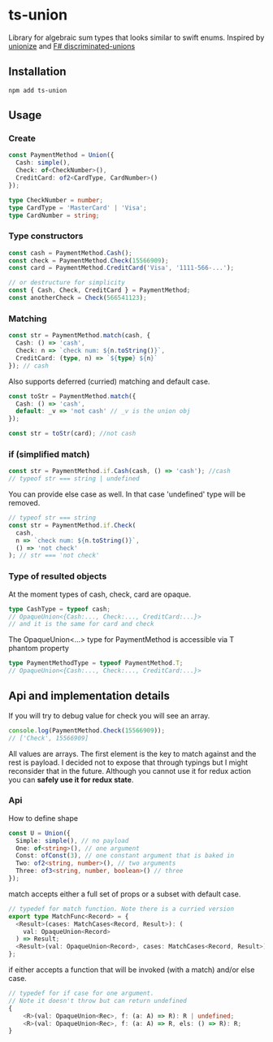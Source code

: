# ts-union

Library for algebraic sum types that looks similar to swift enums. Inspired by [unionize](https://github.com/pelotom/unionize) and [F# discriminated-unions](https://docs.microsoft.com/en-us/dotnet/fsharp/language-reference/discriminated-unions)

## Installation

```
npm add ts-union
```

## Usage

### Create

```typescript
const PaymentMethod = Union({
  Cash: simple(),
  Check: of<CheckNumber>(),
  CreditCard: of2<CardType, CardNumber>()
});

type CheckNumber = number;
type CardType = 'MasterCard' | 'Visa';
type CardNumber = string;
```

### Type constructors

```typescript
const cash = PaymentMethod.Cash();
const check = PaymentMethod.Check(15566909);
const card = PaymentMethod.CreditCard('Visa', '1111-566-...');

// or destructure for simplicity
const { Cash, Check, CreditCard } = PaymentMethod;
const anotherCheck = Check(566541123);
```

### Matching

```typescript
const str = PaymentMethod.match(cash, {
  Cash: () => 'cash',
  Check: n => `check num: ${n.toString()}`,
  CreditCard: (type, n) => `${type} ${n}`
}); // cash
```

Also supports deferred (curried) matching and default case.

```typescript
const toStr = PaymentMethod.match({
  Cash: () => 'cash',
  default: _v => 'not cash' // _v is the union obj
});

const str = toStr(card); //not cash
```

### if (simplified match)

```typescript
const str = PaymentMethod.if.Cash(cash, () => 'cash'); //cash
// typeof str === string | undefined
```

You can provide else case as well. In that case 'undefined' type will be removed.

```typescript
// typeof str === string
const str = PaymentMethod.if.Check(
  cash,
  n => `check num: ${n.toString()}`,
  () => 'not check'
); // str === 'not check'
```

### Type of resulted objects

At the moment types of cash, check, card are opaque.

```typescript
type CashType = typeof cash;
// OpaqueUnion<{Cash:..., Check:..., CreditCard:...}>
// and it is the same for card and check
```

The OpaqueUnion<...> type for PaymentMethod is accessible via T phantom property

```typescript
type PaymentMethodType = typeof PaymentMethod.T;
// OpaqueUnion<{Cash:..., Check:..., CreditCard:...}>
```

## Api and implementation details

If you will try to debug value for check you will see an array.

```typescript
console.log(PaymentMethod.Check(15566909));
// ['Check', 15566909]
```

All values are arrays. The first element is the key to match against and the rest is payload. I decided not to expose that through typings but I might reconsider that in the future. Although you cannot use it for redux action you can **safely use it for redux state**.

### Api

How to define shape

```typescript
const U = Union({
  Simple: simple(), // no payload
  One: of<string>(), // one argument
  Const: ofConst(3), // one constant argument that is baked in
  Two: of2<string, number>(), // two arguments
  Three: of3<string, number, boolean>() // three
});
```

match accepts either a full set of props or a subset with default case.

```typescript
// typedef for match function. Note there is a curried version
export type MatchFunc<Record> = {
  <Result>(cases: MatchCases<Record, Result>): (
    val: OpaqueUnion<Record>
  ) => Result;
  <Result>(val: OpaqueUnion<Record>, cases: MatchCases<Record, Result>): Result;
};
```

if either accepts a function that will be invoked (with a match) and/or else case.

```typescript
// typedef for if case for one argument.
// Note it doesn't throw but can return undefined
{
    <R>(val: OpaqueUnion<Rec>, f: (a: A) => R): R | undefined;
    <R>(val: OpaqueUnion<Rec>, f: (a: A) => R, els: () => R): R;
}
```
